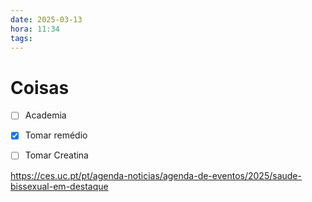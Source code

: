 ```yaml
---
date: 2025-03-13
hora: 11:34
tags:
---
```





# Coisas
- [ ] Academia
- [x] Tomar remédio
- [ ] Tomar Creatina


https://ces.uc.pt/pt/agenda-noticias/agenda-de-eventos/2025/saude-bissexual-em-destaque